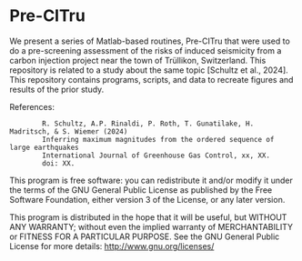 # Pre-CITru

We present a series of Matlab-based routines, Pre-CITru that were used to do a pre-screening assessment of the risks of induced seismicity from a carbon injection project near the town of Trüllikon, Switzerland.  This repository is related to a study about the same topic [Schultz et al., 2024].  This repository contains programs, scripts, and data to recreate figures and results of the prior study.

References: 
            
            R. Schultz, A.P. Rinaldi, P. Roth, T. Gunatilake, H. Madritsch, & S. Wiemer (2024)
            Inferring maximum magnitudes from the ordered sequence of large earthquakes
            International Journal of Greenhouse Gas Control, xx, XX.
            doi: XX.
            

This program is free software: you can redistribute it and/or modify it under the terms of the GNU General Public License as published by the Free Software Foundation, either version 3 of the License, or any later version.

This program is distributed in the hope that it will be useful, but WITHOUT ANY WARRANTY; without even the implied warranty of MERCHANTABILITY or FITNESS FOR A PARTICULAR PURPOSE.  See the GNU General Public License for more details: http://www.gnu.org/licenses/

